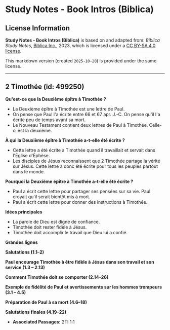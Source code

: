 # Study Notes - Book Intros (Biblica)

## License Information

**Study Notes - Book Intros (Biblica)** is based on and adapted from: _Biblica Study Notes_, [Biblica Inc.](https://www.biblica.com/), 2023, which is licensed under a [CC BY-SA 4.0 license](https://creativecommons.org/licenses/by-sa/4.0/legalcode.en).

This markdown version (created `2025-10-20`) is provided under the same license.



--------------------------------

## 2 Timothée (id: 499250)

**Qu'est\-ce que la Deuxième épître à Timothée ?**

* La Deuxième épître à Timothée est une lettre de Paul.
* On pense que Paul l'a écrite entre 66 et 67 apr. J.\-C. On pense qu'il l'a écrite peu de temps avant sa mort.
* Le Nouveau Testament contient deux lettres de Paul à Timothée. Celle\-ci est la deuxième.

**À qui la Deuxième épître à Timothée a\-t\-elle été écrite ?**

* Cette lettre a été écrite à Timothée quand il travaillait et servait dans l'Église d'Éphèse.
* Les disciples de Jésus reconnaissent que 2 Timothée partage la vérité sur Jésus. Cette lettre a donc été écrite pour tous les peuples partout dans le monde.

**Pourquoi la Deuxième épître à Timothée a\-t\-elle été écrite ?**

* Paul a écrit cette lettre pour partager ses pensées sur sa vie. Paul croyait qu'il serait bientôt mis à mort.
* Paul a écrit cette lettre pour donner des instructions à Timothée.

**Idées principales**

* La parole de Dieu est digne de confiance.
* Timothée doit rester fidèle à Jésus.
* Timothée doit accomplir le travail que Dieu lui a confié.

**Grandes lignes**

**Salutations (1\.1–2\)**

**Paul encourage Timothée à être fidèle à Jésus dans son travail et son service (1\.3 – 2\.13\)**

**Comment Timothée doit se comporter (2\.14–26\)**

**Exemple de fidélité de Paul et avertissements sur les hommes trompeurs (3\.1 – 4\.5\)**

**Préparation de Paul à sa mort (4\.6–18\)**

**Salutations finales (4\.19–22\)**

* **Associated Passages:** 2TI 1:1

